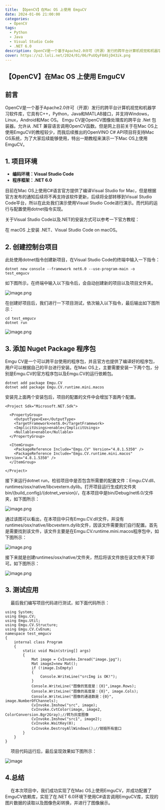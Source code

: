```yaml
---
title: 【OpenCV】在Mac OS 上使用 EmguCV
date: 2024-01-06 21:00:00
categories:
  - OpenCV
tags:
  - Python
  - Java
  - Visual Studio Code
  - .NET 6.0
description: OpenCV是一个基于Apache2.0许可（开源）发行的跨平台计算机视觉和机器学习软件库
cover: https://s2.loli.net/2024/01/06/PuUQyF8ASjD43ik.png
---
```

## 【OpenCV】在Mac OS 上使用 EmguCV
## 前言
OpenCV是一个基于Apache2.0许可（开源）发行的跨平台计算机视觉和机器学习软件库，它具有C++，Python，Java和MATLAB接口，并支持Windows，Linux，Android和Mac OS。 Emgu CV是OpenCV图像处理库的跨平台 .Net 包装器。允许从 .NET 兼容语言调用OpenCV函数。但是网上目前关于在Mac OS上使用EmguCV的教程较少，而我后续推出的OpenVINO C# API项目将支持Mac OS系统，为了大家后续能够使用，特出一期教程来演示一下Mac OS上使用EmguCV。

## 1. 项目环境
- **编码环境：Visual Studio Code**
- **程序框架：.NET 6.0**

目前在Mac OS上使用C#语言官方提供了编译Visual Studio for Mac，但是根据官方发布的通知后续将不再支持该软件更新，后续将全部转移到Visual Studio Code平台，所以在此处我们演示使用Visual Studio Code进行演示。而代码的运行与配置使用dotnet指令实现。

关于Visual Studio Code以及.NET的安装方式可以参考一下官方教程：

在 macOS 上安装 .NET、Visual Studio Code on macOS。

## 2. 创建控制台项目

此处使用dotnet指令创建新项目，在Visual Studio Code的终端中输入一下指令：
```undefined
dotnet new console --framework net6.0 --use-program-main -o test_emgucv
```
如下图所示，在终端中输入以下指令后，会自动创建新的项目以及项目文件夹。

![image.png](https://s2.loli.net/2024/01/06/3gKH6EFevfPZ17A.png)

在创建好项目后，我们进行一下项目测试，依次输入以下指令，最后输出如下图所示：
```undefined
cd test_emgucv
dotnet run
```
![image.png](https://s2.loli.net/2024/01/06/i9WHTx2GqwEOjc5.png)
## 3. 添加 Nuget Package 程序包
Emgu CV是一个可以跨平台使用的程序包，并且官方也提供了编译好的程序包，用户可以根据自己的平台进行安装。在Mac OS上，主要需要安装一下两个包，分别是Emgu.CV的官方程序包以及Emgu.CV的运行依赖包。
```undefined
dotnet add package Emgu.CV
dotnet add package Emgu.CV.runtime.mini.macos
```
安装完上面两个安装包后，项目的配置的文件中会增加下面两个配置。
```undefined
<Project Sdk="Microsoft.NET.Sdk">

  <PropertyGroup>
    <OutputType>Exe</OutputType>
    <TargetFramework>net6.0</TargetFramework>
    <ImplicitUsings>enable</ImplicitUsings>
    <Nullable>enable</Nullable>
  </PropertyGroup>

  <ItemGroup>
    <PackageReference Include="Emgu.CV" Version="4.8.1.5350" />
    <PackageReference Include="Emgu.CV.runtime.mini.macos" Version="4.8.1.5350" />
  </ItemGroup>

</Project>
```
接下来运行dotnet run，检验项目中是否包含所需要的配置文件：Emgu.CV.dll、runtimes/osx/native/libcvextern.dylib。打开项目运行生成的文件夹bin/{build_config}/{dotnet_version}/，在本项目中是bin/Debug/net6.0/文件夹，如下图所示：

![image.png](https://s2.loli.net/2024/01/06/dH4jVmEkW3RnrcO.png)

通过该图可以看出，在本项目中只有Emgu.CV.dll文件，并没有runtimes/osx/native/libcvextern.dylib文件，因该文件需要我们自行配置。首先是需要找到该文件，该文件主要是在Emgu.CV.runtime.mini.macos程序包中，如下图所示：

![image.png](https://s2.loli.net/2024/01/06/YnyTiLM7UlVFIKt.png)

接下来就是创建runtimes/osx/native/文件夹，然后将该文件放在该文件夹下即可。如下图所示：

![image.png](https://s2.loli.net/2024/01/06/6BWErUp3nZ9Cc1X.png)

## 3. 测试应用
  最后我们编写项目代码进行测试，如下面代码所示：
```undefined
using System;
using Emgu.CV;
using Emgu.Util;
using Emgu.CV.Structure;
using Emgu.CV.CvEnum;
namespace test_emgucv 
{
    internal class Program
    {
        static void Main(string[] args)
        {
            Mat image = CvInvoke.Imread("image.jpg");
            Mat image2=new Mat();
            if (!image.IsEmpty)
            {
                Console.WriteLine("srcImg is OK!");
            }
            Console.WriteLine("图像的宽度是：{0}",image.Rows);
            Console.WriteLine("图像的高度是：{0}", image.Cols);
            Console.WriteLine("图像的通道数是：{0}", image.NumberOfChannels);
            CvInvoke.Imshow("src", image);
            CvInvoke.CvtColor(image, image2, ColorConversion.Bgr2Gray);//转为灰度图像
            CvInvoke.Imshow("src1", image2);
            CvInvoke.WaitKey(0);
            CvInvoke.DestroyAllWindows();//销毁所有窗口
        }
    }
}
```
  项目代码运行后，最后呈现效果如下图所示：

![image](https://github.com/KXHH2021/xiao.xiaopengw.com/assets/88917933/9052b442-4df9-4ebf-90a4-f482a1817f41)


## 4.总结
  在本次项目中，我们成功实现了在Mac OS上使用EmguCV，并成功配置了EmguCV依赖库，实现了在.NET 6.0环境下使用C#语言调用EmguCV库，实现的图片数据的读取以及图像色彩转换，并进行了图像展示。
